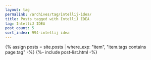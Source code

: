```yaml
---
layout: tag
permalink: /archives/tag/intellij-idea/
title: Posts tagged with IntelliJ IDEA
tag: IntelliJ IDEA
post_count: 5
sort_index: 994-intellij idea
---
```

{% assign posts = site.posts | where_exp: "item", "item.tags contains page.tag" -%}
{%- include post-list.html -%}
